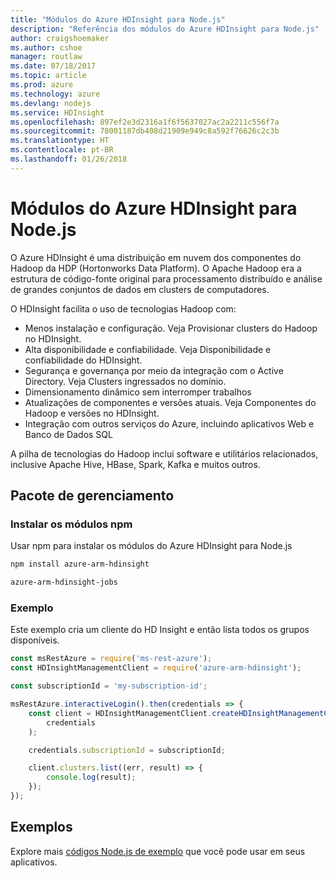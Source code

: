 ```yaml
---
title: "Módulos do Azure HDInsight para Node.js"
description: "Referência dos módulos do Azure HDInsight para Node.js"
author: craigshoemaker
ms.author: cshoe
manager: routlaw
ms.date: 07/18/2017
ms.topic: article
ms.prod: azure
ms.technology: azure
ms.devlang: nodejs
ms.service: HDInsight
ms.openlocfilehash: 897ef2e3d2316a1f6f5637027ac2a2211c556f7a
ms.sourcegitcommit: 78001187db408d21909e949c8a592f76626c2c3b
ms.translationtype: HT
ms.contentlocale: pt-BR
ms.lasthandoff: 01/26/2018
---
```

# <a name="azure-hdinsight-modules-for-nodejs"></a>Módulos do Azure HDInsight para Node.js

O Azure HDInsight é uma distribuição em nuvem dos componentes do Hadoop da HDP (Hortonworks Data Platform). O Apache Hadoop era a estrutura de código-fonte original para processamento distribuído e análise de grandes conjuntos de dados em clusters de computadores.

O HDInsight facilita o uso de tecnologias Hadoop com:
- Menos instalação e configuração. Veja Provisionar clusters do Hadoop no HDInsight.
- Alta disponibilidade e confiabilidade. Veja Disponibilidade e confiabilidade do HDInsight.
- Segurança e governança por meio da integração com o Active Directory. Veja Clusters ingressados no domínio.
- Dimensionamento dinâmico sem interromper trabalhos
- Atualizações de componentes e versões atuais. Veja Componentes do Hadoop e versões no HDInsight.
- Integração com outros serviços do Azure, incluindo aplicativos Web e Banco de Dados SQL

A pilha de tecnologias do Hadoop inclui software e utilitários relacionados, inclusive Apache Hive, HBase, Spark, Kafka e muitos outros. 

## <a name="management-package"></a>Pacote de gerenciamento

### <a name="install-the-npm-modules"></a>Instalar os módulos npm

Usar npm para instalar os módulos do Azure HDInsight para Node.js

```bash
npm install azure-arm-hdinsight
```

```bash
azure-arm-hdinsight-jobs
```

### <a name="example"></a>Exemplo 

Este exemplo cria um cliente do HD Insight e então lista todos os grupos disponíveis. 

```javascript
const msRestAzure = require('ms-rest-azure');
const HDInsightManagementClient = require('azure-arm-hdinsight');

const subscriptionId = 'my-subscription-id';

msRestAzure.interactiveLogin().then(credentials => {
    const client = HDInsightManagementClient.createHDInsightManagementClient(
        credentials
    );

    credentials.subscriptionId = subscriptionId;

    client.clusters.list((err, result) => {
        console.log(result);
    });
});
```

## <a name="samples"></a>Exemplos

Explore mais [códigos Node.js de exemplo](https://azure.microsoft.com/resources/samples/?platform=nodejs) que você pode usar em seus aplicativos.
